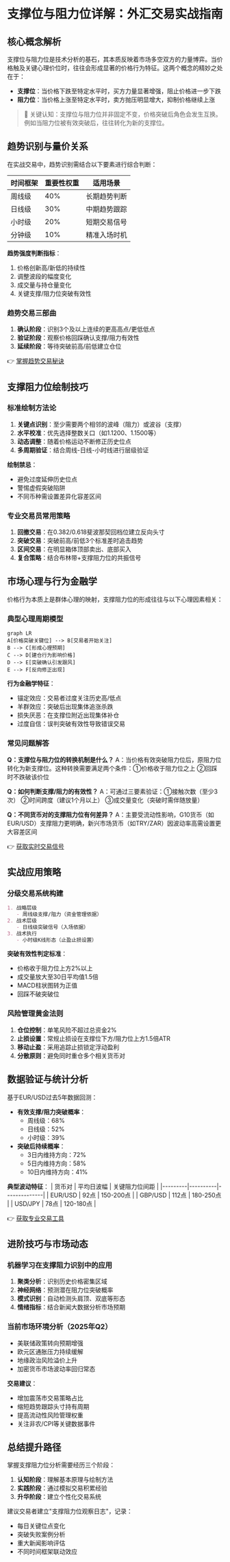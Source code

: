 # 支撑位与阻力位详解：外汇交易实战指南

## 核心概念解析

支撑位与阻力位是技术分析的基石，其本质反映着市场多空双方的力量博弈。当价格触及关键心理价位时，往往会形成显著的价格行为特征。这两个概念的精妙之处在于：
- **支撑位**：当价格下跌至特定水平时，买方力量显著增强，阻止价格进一步下跌
- **阻力位**：当价格上涨至特定水平时，卖方抛压明显增大，抑制价格继续上涨

> 📌 关键认知：支撑位与阻力位并非固定不变，价格突破后角色会发生互换。例如当阻力位被有效突破后，往往转化为新的支撑位。

## 趋势识别与量价关系

在实战交易中，趋势识别需结合以下要素进行综合判断：

| 时间框架 | 重要性权重 | 适用场景 |
|---------|----------|--------|
| 周线级  | 40%      | 长期趋势判断 |
| 日线级  | 30%      | 中期趋势跟踪 |
| 小时级  | 20%      | 短期交易信号 |
| 分钟级  | 10%      | 精准入场时机 |

**趋势强度判断指标**：
1. 价格创新高/新低的持续性
2. 调整波段的幅度变化
3. 成交量与持仓量变化
4. 关键支撑/阻力位突破有效性

### 趋势交易三部曲
1. **确认阶段**：识别3个及以上连续的更高高点/更低低点
2. **验证阶段**：观察价格回踩确认支撑/阻力有效性
3. **延续阶段**：等待突破前高/前低建立仓位

👉 [掌握趋势交易秘诀](https://bit.ly/okx_welcome)

## 支撑阻力位绘制技巧

### 标准绘制方法论
1. **关键点识别**：至少需要两个相邻的波峰（阻力）或波谷（支撑）
2. **水平校准**：优先选择整数关口（如1.1200、1.1500等）
3. **动态调整**：随着价格运动不断修正历史位点
4. **多周期验证**：结合周线-日线-小时线进行层级验证

**绘制禁忌**：
- 避免过度延伸历史位点
- 警惕虚假突破陷阱
- 不同币种需设置差异化容差区间

### 专业交易员常用策略
1. **回撤交易**：在0.382/0.618斐波那契回档位建立反向头寸
2. **突破交易**：突破前高/前低3个标准差时追击趋势
3. **区间交易**：在明显箱体顶部卖出、底部买入
4. **复合策略**：结合布林带+支撑阻力位的共振信号

## 市场心理与行为金融学

价格行为本质上是群体心理的映射，支撑阻力位的形成往往与以下心理因素相关：

### 典型心理周期模型
```mermaid
graph LR
A[价格突破关键位] --> B[交易者开始关注]
B --> C[形成心理预期]
C --> D[建仓行为影响价格]
D --> E[突破确认引发跟风]
E --> F[反向修正出现]
```

**行为金融学特征**：
- 锚定效应：交易者过度关注历史高/低点
- 羊群效应：突破后出现集体追涨杀跌
- 损失厌恶：在支撑位附近出现集体补仓
- 过度自信：误判突破有效性导致错误交易

### 常见问题解答

**Q：支撑位与阻力位的转换机制是什么？**
A：当价格有效突破阻力位后，原阻力位转化为新支撑位。这种转换需要满足两个条件：①价格收于阻力位之上 ②回踩时不跌破该价位

**Q：如何判断支撑/阻力的有效性？**
A：可通过三要素验证：①接触次数（至少3次） ②时间跨度（建议1个月以上） ③成交量变化（突破时需伴随放量）

**Q：不同货币对的支撑阻力位有何差异？**
A：主要受流动性影响，G10货币（如EUR/USD）支撑阻力更明确，新兴市场货币（如TRY/ZAR）因波动率高需设置更大容差区间

👉 [获取实时交易信号](https://bit.ly/okx_welcome)

## 实战应用策略

### 分级交易系统构建

```markdown
1. 战略层级
   - 周线级支撑/阻力（资金管理依据）
2. 战术层级
   - 日线级突破信号（入场依据）
3. 战术执行
   - 小时级K线形态（止盈止损设置）
```

**突破有效性判定标准**：
- 价格收于阻力位上方2%以上
- 成交量放大至30日平均值1.5倍
- MACD柱状图转为正值
- 回踩不破突破位

### 风险管理黄金法则
1. **仓位控制**：单笔风险不超过总资金2%
2. **止损设置**：常规止损设在支撑位下方/阻力位上方1.5倍ATR
3. **移动止盈**：采用追踪止损锁定浮动盈利
4. **分散原则**：避免同时重仓多个相关货币对

## 数据验证与统计分析

基于EUR/USD过去5年数据回测：
- **有效支撑/阻力突破概率**：
  - 周线级：68%
  - 日线级：52%
  - 小时级：39%
- **突破后持续概率**：
  - 3日内维持方向：72%
  - 5日内维持方向：58%
  - 10日内维持方向：41%

**典型波动特征**：
| 货币对   | 平均日波幅 | 关键阻力位间距 |
|---------|----------|--------------|
| EUR/USD | 92点     | 150-200点    |
| GBP/USD | 112点    | 180-250点    |
| USD/JPY | 78点     | 120-180点    |

👉 [获取专业交易工具](https://bit.ly/okx_welcome)

## 进阶技巧与市场动态

### 机器学习在支撑阻力识别中的应用
1. **聚类分析**：识别历史价格密集区域
2. **神经网络**：预测潜在阻力位突破概率
3. **模式识别**：自动检测头肩顶、双底等形态
4. **情绪指标**：结合新闻大数据分析市场预期

### 当前市场环境分析（2025年Q2）
- 美联储政策转向预期增强
- 欧元区通胀压力持续缓解
- 地缘政治风险溢价上升
- 加密货币市场波动率回归常态

**交易建议**：
- 增加震荡市交易策略占比
- 缩短趋势跟踪头寸持有周期
- 提高流动性风险管理权重
- 关注非农/CPI等关键数据事件

## 总结提升路径

掌握支撑阻力位分析需要经历三个阶段：
1. **认知阶段**：理解基本原理与绘制方法
2. **实践阶段**：通过模拟交易积累经验
3. **升华阶段**：建立个性化交易系统

建议交易者建立"支撑阻力位观察日志"，记录：
- 每日关键位点变化
- 突破失败案例分析
- 重大新闻影响评估
- 不同时间框架联动效应

